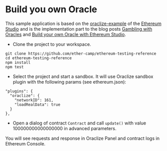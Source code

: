 # Build you own Oracle

This sample application is based on the <a href='https://github.com/ether-camp/oraclize-example'>oraclize-example</a> of the <a href='http://live.ether.camp'>Ethereum Studio</a> and is the implementation part to the blog posts <a href=''>Gambling with Oracles</a> and <a href=''>Build your own Oracle with Ethereum Studio</a>.

* Clone the project to your workspace.
```
git clone https://github.com/ether-camp/ethereum-testing-reference
cd ethereum-testing-reference
npm install 
npm test
```
* Select the project and start a sandbox. It will use Oraclize sandbox plugin with the following params (see ethereum.json):
```
"plugins": {
  "oraclize": {
    "networkID": 161,
    "loadRealData": true
  }
},
```
* Open a dialog of contract `Contract` and call `update()` with value 100000000000000000 in advanced parameters.

You will see requests and response in Oraclize Panel and contract logs in Ethereum Console.
